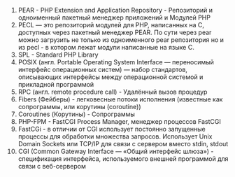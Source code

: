1. PEAR - PHP Extension and Application Repository - Репозиторий и одноименный пакетный менеджер приложений и Модулей PHP 
2. PECL — это репозиторий модулей для PHP, написанных на C, доступных через пакетный менеджер PEAR. По сути через pear можно загрузить не только из одноименного pear репозитория но и из pecl - в котором лежат модули написанные на языке C.
3. SPL - Standard PHP Library 
4. POSIX (англ. Portable Operating System Interface — переносимый интерфейс операционных систем) — набор стандартов, описывающих интерфейсы между операционной системой и прикладной программой
5. RPC (англ. remote procedure call) - Удалённый вызов процедур
6. Fibers (Фейберы) - легковесные потоки исполнения (известные как сопрограммы, или корутины (coroutine))
7. Coroutines (Корутины) - Сопрограммы
8. PHP-FPM - FastCGI Process Manager, менеджер процессов FastCGI
9. FastCGi - в отличии от CGI использует постоянно запущенные процессы для обработки множества запросов. Использует Unix Domain Sockets или TCP/IP для связи с сервером вместо stdin, stdout
9. CGI (Common Gateway Interface — «Общий интерфейс шлюза») - спецификация интерфейса, используемого внешней программой для связи с веб-сервером

